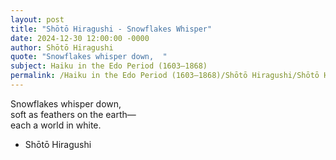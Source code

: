 ```yaml
---
layout: post
title: "Shōtō Hiragushi - Snowflakes Whisper"
date: 2024-12-30 12:00:00 -0000
author: Shōtō Hiragushi
quote: "Snowflakes whisper down,  "
subject: Haiku in the Edo Period (1603–1868)
permalink: /Haiku in the Edo Period (1603–1868)/Shōtō Hiragushi/Shōtō Hiragushi - Snowflakes Whisper
---
```


Snowflakes whisper down,  
soft as feathers on the earth—  
each a world in white.

- Shōtō Hiragushi
